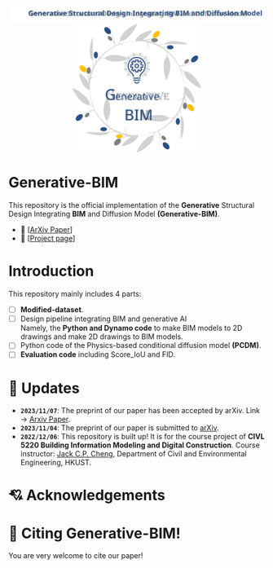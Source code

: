 <div align="center">
  <img src="./figures/Title.svg">
  <img src="./figures/Generative-BIM.svg" width="50%">
</div>

# Generative-BIM
This repository is the official implementation of the **Generative** Structural Design Integrating **BIM** and Diffusion Model **(Generative-BIM)**.  
- :orange: [[ArXiv Paper](https://arxiv.org/abs/2311.04052)]
- :watermelon:  [[Project page](http://zl-he.com/Generative-BIM/)]

# Introduction
This repository mainly includes 4 parts:  
- [ ] **Modified-dataset**.
- [ ] Design pipeline integrating BIM and generative AI  
      Namely, the **Python and Dynamo code** to make BIM models to 2D drawings and make 2D drawings to BIM models.
- [ ] Python code of the Physics-based conditional diffusion model **(PCDM)**.
- [ ] **Evaluation code** including Score_IoU and FID.

# 🛴 Updates
- **`2023/11/07`**: The preprint of our paper has been accepted by arXiv. Link → [Arxiv Paper](https://arxiv.org/abs/2311.04052).
- **`2023/11/04`**: The preprint of our paper is submitted to [arXiv](https://arxiv.org/).
- **`2022/12/06`**: This repository is built up! It is for the course project of **CIVL 5220 Building Information Modeling and Digital Construction**. Course instructor: [Jack C.P. Cheng](https://www.ce.ust.hk/people/jack-chin-pang-cheng-zhengzhanpeng), Department of Civil and Environmental Engineering, HKUST.

# 💘 Acknowledgements


# 👅 Citing Generative-BIM!
You are very welcome to cite our paper!
